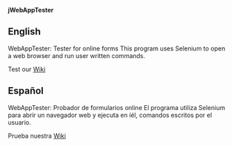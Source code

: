 **jWebAppTester**

## English

WebAppTester: Tester for online forms
This program uses Selenium to open a web browser and run user written commands.

Test our [Wiki](./../../wiki/)

## Español
WebAppTester: Probador de formularios online
El programa utiliza Selenium para abrir un navegador web y ejecuta en íél, comandos escritos por el usuario.

Prueba nuestra [Wiki](./../../wiki/)
